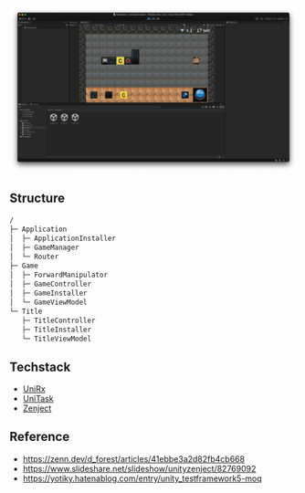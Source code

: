 ![ConveyorEmulator](https://github.com/Nonchalant/ConveyorEmulator/blob/main/ConveyorEmulator.png?raw=true)

## Structure

```
/
├─ Application
│  ├─ ApplicationInstaller
│  ├─ GameManager
│  └─ Router
├─ Game
│  ├─ ForwardManipulator
│  ├─ GameController
│  ├─ GameInstaller
│  └─ GameViewModel
└─ Title
   ├─ TitleController
   ├─ TitleInstaller
   └─ TitleViewModel
```

## Techstack

- [UniRx](https://github.com/neuecc/UniRx)
- [UniTask](https://github.com/Cysharp/UniTask)
- [Zenject](https://github.com/modesttree/Zenject)

## Reference

- https://zenn.dev/d_forest/articles/41ebbe3a2d82fb4cb668
- https://www.slideshare.net/slideshow/unityzenject/82769092
- https://yotiky.hatenablog.com/entry/unity_testframework5-moq

